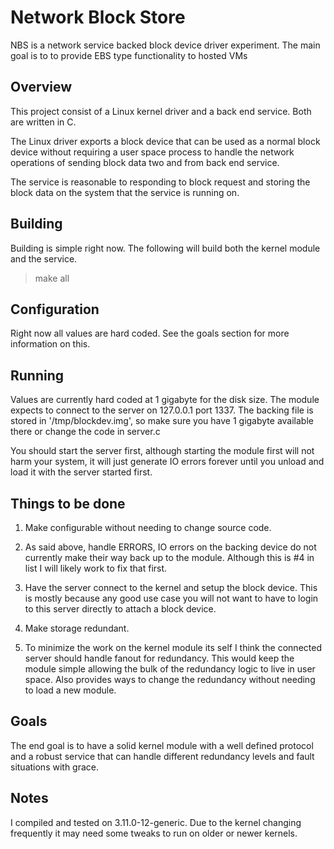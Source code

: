 # Network Block Store 

NBS is a network service backed block device driver experiment. The main goal 
is to to provide EBS type functionality to hosted VMs 

## Overview 

This project consist of a Linux kernel driver and a back end service. Both are
written in C.

The Linux driver exports a block device that can be used as a normal block 
device without requiring a user space process to handle the network operations 
of sending block data two and from back end service. 

The service is reasonable to responding to block request and storing the block 
data on the system that the service is running on. 


## Building 

Building is simple right now. The following will build both the kernel module 
and the service. 

> make all 

## Configuration 

Right now all values are hard coded. See the goals section for more information 
on this. 

## Running

Values are currently hard coded at 1 gigabyte for the disk size. The module 
expects to connect to the server on 127.0.0.1 port 1337. The backing file is 
stored in '/tmp/blockdev.img', so make sure you have 1 gigabyte available there 
or change the code in server.c 

You should start the server first, although starting the module first will not 
harm your system, it will just generate IO errors forever until you unload 
and load it with the server started first. 

## Things to be done 

1) Make configurable without needing to change source code. 

2) As said above, handle ERRORS, IO errors on the backing device do not 
currently make their way back up to the module. Although this is #4 in list I 
will likely work to fix that first. 

3) Have the server connect to the kernel and setup the block device. 
This is mostly because any good use case you will not want to have to login to 
this server directly to attach a block device.

4) Make storage redundant. 

5) To minimize the work on the kernel module its self I think the connected
server should handle fanout for redundancy. This would keep the module simple 
allowing the bulk of the redundancy logic to live in user space. Also provides 
ways to change the redundancy without needing to load a new module. 


## Goals 

The end goal is to have a solid kernel module with a well defined protocol and 
a robust service that can handle different redundancy levels and fault 
situations with grace. 

## Notes

I compiled and tested on 3.11.0-12-generic. Due to the kernel changing 
frequently it may need some tweaks to run on older or newer kernels. 





